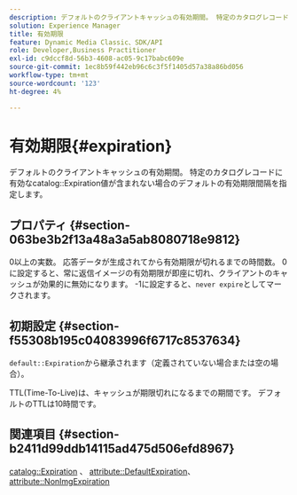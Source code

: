 ```yaml
---
description: デフォルトのクライアントキャッシュの有効期間。 特定のカタログレコードに有効なカタログの有効期限の値が含まれていない場合のデフォルトの有効期限間隔を指定します。
solution: Experience Manager
title: 有効期限
feature: Dynamic Media Classic、SDK/API
role: Developer,Business Practitioner
exl-id: c9dccf8d-56b3-4608-ac05-9c17babc609e
source-git-commit: 1ec8b59f442eb96c6c3f5f1405d57a38a86bd056
workflow-type: tm+mt
source-wordcount: '123'
ht-degree: 4%

---
```


# 有効期限{#expiration}

デフォルトのクライアントキャッシュの有効期間。 特定のカタログレコードに有効なcatalog::Expiration値が含まれない場合のデフォルトの有効期限間隔を指定します。

## プロパティ {#section-063be3b2f13a48a3a5ab8080718e9812}

0以上の実数。 応答データが生成されてから有効期限が切れるまでの時間数。 0に設定すると、常に返信イメージの有効期限が即座に切れ、クライアントのキャッシュが効果的に無効になります。 -1に設定すると、`never expire`としてマークされます。

## 初期設定 {#section-f55308b195c04083996f6717c8537634}

`default::Expiration`から継承されます（定義されていない場合または空の場合）。

TTL(Time-To-Live)は、キャッシュが期限切れになるまでの期間です。 デフォルトのTTLは10時間です。

## 関連項目 {#section-b2411d99ddb14115ad475d506efd8967}

[catalog::Expiration](../../../../../is-api/image-catalog/image-serving-api-ref/c-image-catalog-reference/c-image-svg-data-reference/c-image-data-reference/r-expiration-cat.md#reference-a7afd668ecbb4d2da65d86259aa6a28a) 、 [attribute::DefaultExpiration](../../../../../is-api/image-catalog/image-serving-api-ref/c-image-catalog-reference/c-attributes-reference/r-defaultexpiration.md#reference-0526166fab654fceb243b75d1ea4f0cf)、 [attribute::NonImgExpiration](../../../../../is-api/image-catalog/image-serving-api-ref/c-image-catalog-reference/c-attributes-reference/r-nonimgexpiration.md#reference-a8066cd0d24b4ea98100ade4821f1f9d)
